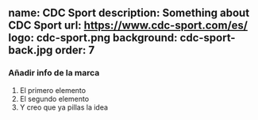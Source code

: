 name: CDC Sport
description: Something about CDC Sport
url: https://www.cdc-sport.com/es/
logo: cdc-sport.png
background: cdc-sport-back.jpg
order: 7
----
### Añadir info de la marca

1. El primero elemento
2. El segundo elemento
3. Y creo que ya pillas la idea


